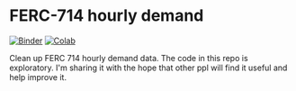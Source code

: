 # FERC-714 hourly demand

[![Binder](https://mybinder.org/badge_logo.svg)](https://mybinder.org/v2/gh/gschivley/FERC_714/master?filepath=ferc714_exploration.ipynb)
[![Colab](https://colab.research.google.com/assets/colab-badge.svg)](https://colab.research.google.com/github/gschivley/FERC_714/blob/master/FERC714_exploration.ipynb)

Clean up FERC 714 hourly demand data. The code in this repo is exploratory. I'm sharing it with the hope that other ppl will find it useful and help improve it.
